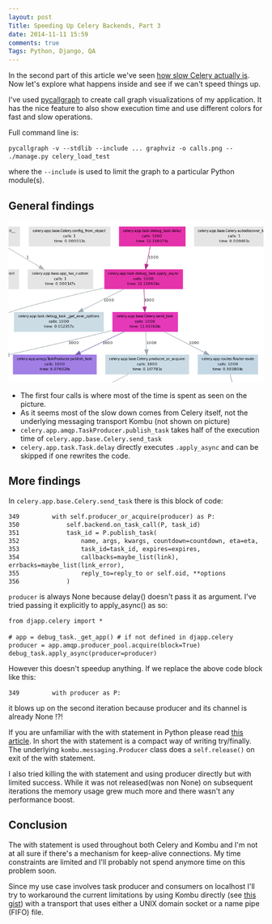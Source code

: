```yaml
---
layout: post
Title: Speeding Up Celery Backends, Part 3
date: 2014-11-11 15:59
comments: true
Tags: Python, Django, QA
---
```


In the second part of this article we've seen 
[how slow Celery actually is](/blog/2014/11/07/speeding-up-celery-backends-part-2/).
Now let's explore what happens inside and see if we can't speed things up.

I've used [pycallgraph](http://pycallgraph.slowchop.com/en/latest/) to create
call graph visualizations of my application. It has the nice feature to also show
execution time and use different colors for fast and slow operations.

Full command line is:

    pycallgraph -v --stdlib --include ... graphviz -o calls.png -- ./manage.py celery_load_test

where the `--include` is used to limit the graph to a particular Python module(s).

General findings
----------------

![call graph](/images/celery/general.png "call graph")

* The first four calls is where most of the time is spent as seen on the picture. 
* As it seems most of the slow down comes from Celery itself, not the underlying messaging
transport Kombu (not shown on picture)
* `celery.app.amqp.TaskProducer.publish_task` takes half of the execution time of
`celery.app.base.Celery.send_task`
* `celery.app.task.Task.delay` directly executes `.apply_async` and can be skipped if one
rewrites the code.


More findings
-------------

In `celery.app.base.Celery.send_task` there is this block of code:

    349         with self.producer_or_acquire(producer) as P:
    350             self.backend.on_task_call(P, task_id)
    351             task_id = P.publish_task(
    352                 name, args, kwargs, countdown=countdown, eta=eta,
    353                 task_id=task_id, expires=expires,
    354                 callbacks=maybe_list(link), errbacks=maybe_list(link_error),
    355                 reply_to=reply_to or self.oid, **options
    356             )


`producer` is always None because delay() doesn't pass it as argument.
I've tried passing it explicitly to apply_async() as so:

    from djapp.celery import *

    # app = debug_task._get_app() # if not defined in djapp.celery
    producer = app.amqp.producer_pool.acquire(block=True)
    debug_task.apply_async(producer=producer)


However this doesn't speedup anything. If we replace the above code block like this:

    349         with producer as P:

it blows up on the second iteration because producer and its channel is already None !?!

If you are unfamiliar with the with statement in Python please read
[this article](http://effbot.org/zone/python-with-statement.htm). In short the with statement is
a compact way of writing try/finally. The underlying `kombu.messaging.Producer` class does a
`self.release()` on exit of the with statement.


I also tried killing the with statement and using producer directly but with limited success. While
it was not released(was non None) on subsequent iterations the memory usage grew much more and there
wasn't any performance boost.

Conclusion
----------

The with statement is used throughout both Celery and Kombu and I'm not at all sure if
there's a mechanism for keep-alive connections. My time constraints are limited and I'll probably
not spend anymore time on this problem soon.

Since my use case involves task producer and consumers on localhost I'll try to workaround the
current limitations by using Kombu directly 
(see [this gist](https://gist.github.com/atodorov/2bc1fcd34531ad260ed7)) with a transport that
uses either a UNIX domain socket or a name pipe (FIFO) file.


